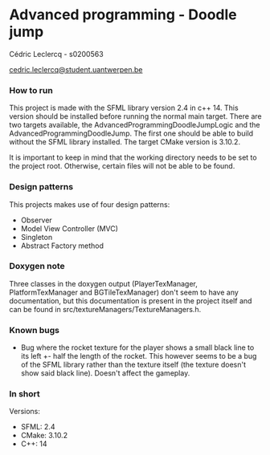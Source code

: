 # Advanced programming - Doodle jump
Cédric Leclercq - s0200563

cedric.leclercq@student.uantwerpen.be

### How to run

This project is made with the SFML library version 2.4 in c++ 14. This version should be installed before running the normal main target.
There are two targets available, the AdvancedProgrammingDoodleJumpLogic and the AdvancedProgrammingDoodleJump.
The first one should be able to build without the SFML library installed. The target CMake version is 3.10.2.

It is important to keep in mind that the working directory needs to be set to the project root. 
Otherwise, certain files will not be able to be found.

### Design patterns

This projects makes use of four design patterns:
- Observer
- Model View Controller (MVC)
- Singleton
- Abstract Factory method

### Doxygen note

Three classes in the doxygen output (PlayerTexManager, PlatformTexManager and BGTileTexManager) don't seem to have any 
documentation, but this documentation is present in the project itself and can be found in src/textureManagers/TextureManagers.h.


### Known bugs

- Bug where the rocket texture for the player shows a small
black line to its left +- half the length of the rocket. This however seems to be a bug of the SFML library
rather than the texture itself (the texture doesn't show said black line). Doesn't affect the gameplay.

### In short

Versions:
- SFML: 2.4
- CMake: 3.10.2
- C++: 14

